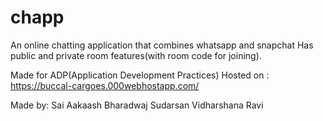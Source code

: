 # chapp
An online chatting application that combines whatsapp and snapchat
Has public and private room features(with room code for joining).

Made for ADP(Application Development Practices)
Hosted on : https://buccal-cargoes.000webhostapp.com/

Made by:
Sai Aakaash
Bharadwaj Sudarsan
Vidharshana Ravi
